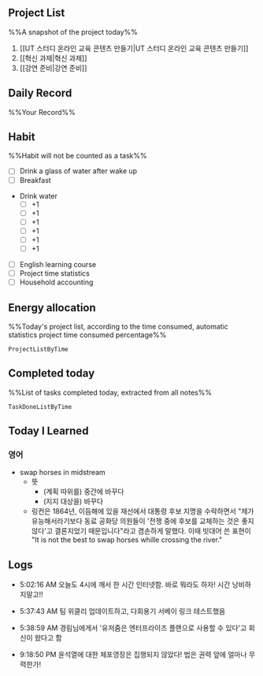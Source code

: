 ## Project List
%%A snapshot of the project today%%
1. [[UT 스터디 온라인 교육 콘텐츠 만들기|UT 스터디 온라인 교육 콘텐츠 만들기]]
2. [[혁신 과제|혁신 과제]]
3. [[강연 준비|강연 준비]]

## Daily Record
%%Your Record%%

## Habit
%%Habit will not be counted as a task%%
- [ ] Drink a glass of water after wake up
- [ ] Breakfast
- Drink water
	- [ ] +1
	- [ ] +1
	- [ ] +1
	- [ ] +1
	- [ ] +1
	- [ ] +1
- [ ] English learning course
- [ ] Project time statistics
- [ ] Household accounting

## Energy allocation
%%Today's project list, according to the time consumed, automatic statistics project time consumed percentage%%
```LifeOS
ProjectListByTime
```

## Completed today
%%List of tasks completed today, extracted from all notes%%
```LifeOS
TaskDoneListByTime
```

## Today I Learned
### 영어
- swap horses in midstream
	- 뜻
		- (계획 따위를) 중간에 바꾸다
		- (지지 대상을) 바꾸다
	- 링컨은 1864년, 이듬해에 있을 재선에서 대통령 후보 지명을 수락하면서 "제가 유능해서라기보다 동료 공화당 의원들이 '전쟁 중에 후보를 교체하는 것은 좋지 않다'고 결론지었기 때문입니다"라고 겸손하게 말했다. 이때 빗대어 쓴 표현이 "It is not the best to swap horses whille crossing the river."



## Logs
- 5:02:16 AM 오늘도 4시에 깨서 한 시간 인터넷함. 바로 뭐라도 하자! 시간 낭비하지말고!!

- 5:37:43 AM 팀 위클리 업데이트하고, 다회용기 서베이 링크 테스트했음
- 5:38:59 AM 경림님에게서 '유저줌은 엔터프라이즈 플랜으로 사용할 수 있다'고 회신이 왔다고 함
- 9:18:50 PM 윤석열에 대한 체포영장은 집행되지 않았다! 법은 권력 앞에 얼마나 무력한가!